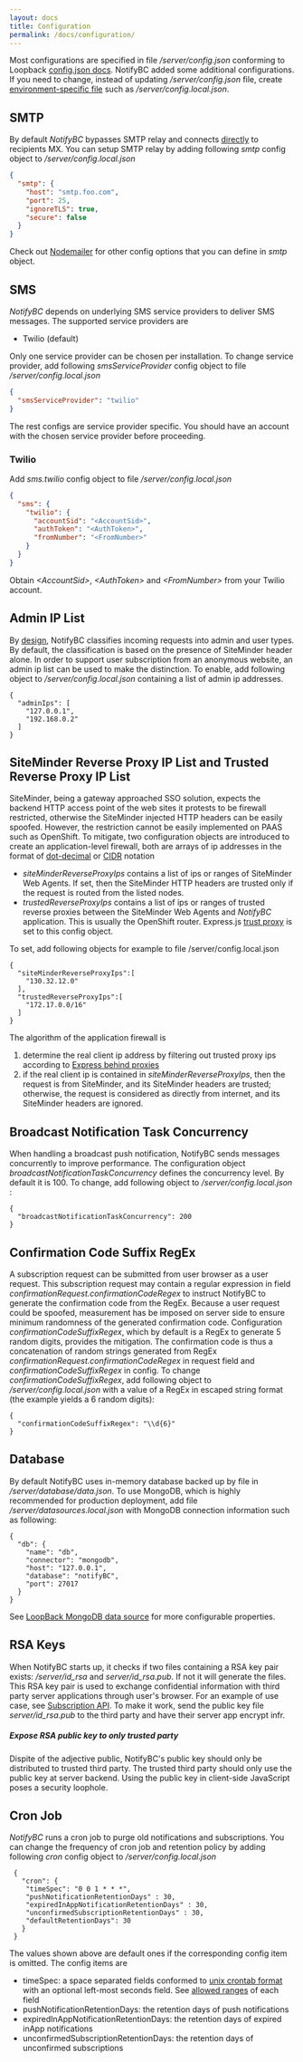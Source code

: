 ```yaml
---
layout: docs
title: Configuration
permalink: /docs/configuration/
---
```

Most configurations are specified in file */server/config.json* conforming to Loopback [config.json docs](https://docs.strongloop.com/display/public/LB/config.json). NotifyBC added some additional configurations. If you need to change, instead of updating */server/config.json* file, create [environment-specific file](http://loopback.io/doc/en/lb2/config.json.html#environment-specific-settings) such as */server/config.local.json*.

## SMTP
By default *NotifyBC* bypasses SMTP relay and connects [directly](https://github.com/nodemailer/nodemailer#set-up-smtp) to recipients MX. You can setup SMTP relay by adding following *smtp* config object to */server/config.local.json*

```json
{
  "smtp": {
    "host": "smtp.foo.com",
    "port": 25,
    "ignoreTLS": true,
    "secure": false
  }
}
```
Check out [Nodemailer](https://github.com/nodemailer/nodemailer#set-up-smtp) for other config options that you can define in *smtp* object.

## SMS
*NotifyBC* depends on underlying SMS service providers to deliver SMS messages. The supported service providers are

 * Twilio (default)

Only one service provider can be chosen per installation. To change service provider, add following *smsServiceProvider* config object to file */server/config.local.json*

```json
{
  "smsServiceProvider": "twilio"
}
```
The rest configs are service provider specific. You should have an account with the chosen service provider before proceeding.

### Twilio
Add *sms.twilio* config object to file */server/config.local.json*

```json
{
  "sms": {
    "twilio": {
      "accountSid": "<AccountSid>",
      "authToken": "<AuthToken>",
      "fromNumber": "<FromNumber>"
    }
  }
}
```
Obtain *\<AccountSid\>*, *\<AuthToken\>* and *\<FromNumber\>* from your Twilio account.

## Admin IP List
By [design](../overview/#architecture), NotifyBC classifies incoming requests into admin and user types. By default, the classification is based on the presence of SiteMinder header alone. In order to support user subscription from an anonymous website, an admin ip list can be used to make the distinction. To enable, add following object to */server/config.local.json* containing a list of admin ip addresses.

```
{
  "adminIps": [
    "127.0.0.1",
    "192.168.0.2"
  ]
}
```

## SiteMinder Reverse Proxy IP List and Trusted Reverse Proxy IP List

SiteMinder, being a gateway approached SSO solution, expects the backend HTTP access point of the web sites it protests to be firewall restricted, otherwise the SiteMinder injected HTTP headers can be easily spoofed. However, the restriction cannot be easily implemented on PAAS such as OpenShift. To mitigate, two configuration objects are introduced to create an application-level firewall, both are arrays of ip addresses in the format of [dot-decimal](https://en.wikipedia.org/wiki/Dot-decimal_notation) or [CIDR](https://en.wikipedia.org/wiki/Classless_Inter-Domain_Routing#CIDR_notation) notation

  * *siteMinderReverseProxyIps* contains a list of ips or ranges of SiteMinder Web Agents. If set, then the SiteMinder HTTP headers are trusted only if the request is routed from the listed nodes.
  * *trustedReverseProxyIps* contains a list of ips or ranges of trusted reverse proxies between the SiteMinder Web Agents and *NotifyBC* application. This is usually the OpenShift router. Express.js [trust proxy](https://expressjs.com/en/guide/behind-proxies.html) is set to this config object.

To set, add following objects for example to file /server/config.local.json

```
{
  "siteMinderReverseProxyIps":[
    "130.32.12.0"
  ],
  "trustedReverseProxyIps":[
    "172.17.0.0/16"
  ]
}
```

The algorithm of the application firewall is

1. determine the real client ip address by filtering out trusted proxy ips according to [Express behind proxies](https://expressjs.com/en/guide/behind-proxies.html)
2. if the real client ip is contained in *siteMinderReverseProxyIps*, then the request is from SiteMinder, and its SiteMinder headers are trusted; otherwise, the request is considered as directly from internet, and its SiteMinder headers are ignored.

## Broadcast Notification Task Concurrency
When handling a broadcast push notification, NotifyBC sends messages concurrently to improve performance. The configuration object *broadcastNotificationTaskConcurrency* defines the concurrency level. By default it is 100. To change, add following object to */server/config.local.json* :

```
{
  "broadcastNotificationTaskConcurrency": 200
}
```

## Confirmation Code Suffix RegEx
A subscription request can be submitted from user browser as a user request. This subscription request may contain a regular expression in field *confirmationRequest.confirmationCodeRegex* to instruct NotifyBC to generate the confirmation code from the RegEx. Because a user request could be spoofed, measurement has be imposed on server side to ensure minimum randomness of the generated confirmation code.    Configuration *confirmationCodeSuffixRegex*, which by default is a RegEx to generate 5 random digits, provides the mitigation. The confirmation code is thus a concatenation of random strings generated from RegEx *confirmationRequest.confirmationCodeRegex* in request field and *confirmationCodeSuffixRegex* in config. To change *confirmationCodeSuffixRegex*, add following object to */server/config.local.json* with a value of a RegEx in escaped string format (the example yields a 6 random digits):

```
{
  "confirmationCodeSuffixRegex": "\\d{6}"
}
```


## Database
By default NotifyBC uses in-memory database backed up by file in */server/database/data.json*. To use MongoDB, which is highly recommended for production deployment, add file */server/datasources.local.json* with MongoDB connection information such as following:

 ```
 {
   "db": {
     "name": "db",
     "connector": "mongodb",
     "host": "127.0.0.1",
     "database": "notifyBC",
     "port": 27017
   }
 }
 ```

See [LoopBack MongoDB data source](https://docs.strongloop.com/display/public/LB/MongoDB+connector#MongoDBconnector-CreatingaMongoDBdatasource) for more configurable properties.

## RSA Keys
When NotifyBC starts up, it checks if two files containing a RSA key pair exists: */server/id_rsa* and *server/id_rsa.pub*. If not it will generate the files. This RSA key pair is used to exchange confidential information with third party server applications through user's browser. For an example of use case, see [Subscription API](../api-subscription/). To make it work, send the public key file *server/id_rsa.pub* to the third party and have their server app encrypt infr.

<div class="note warning">
  <h5>Expose RSA public key to only trusted party</h5>
  <p>Dispite of the adjective public, NotifyBC's public key should only be distributed to trusted third party. The trusted third party should only use the public key at server backend. Using the public key in client-side JavaScript poses a security loophole.</p>
</div>

## Cron Job
*NotifyBC* runs a cron job to purge old notifications and subscriptions. You can change the frequency of cron job and retention policy by adding following *cron* config object to */server/config.local.json*

```
 {
   "cron": {
    "timeSpec": "0 0 1 * * *",
    "pushNotificationRetentionDays" : 30,
    "expiredInAppNotificationRetentionDays" : 30,
    "unconfirmedSubscriptionRetentionDays" : 30,
    "defaultRetentionDays": 30
   }
 }
 ```

The values shown above are default ones if the corresponding config item is omitted. The config items are

* timeSpec: a space separated fields conformed to [unix crontab format](https://www.freebsd.org/cgi/man.cgi?crontab(5)) with an optional left-most seconds field. See [allowed ranges](https://github.com/kelektiv/node-cron#cron-ranges) of each field
* pushNotificationRetentionDays: the retention days of push notifications
* expiredInAppNotificationRetentionDays: the retention days of expired inApp notifications
* unconfirmedSubscriptionRetentionDays: the retention days of unconfirmed subscriptions 
